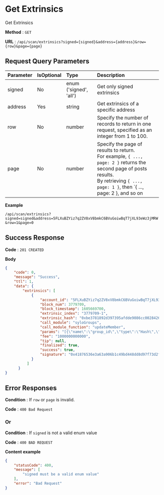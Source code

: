 # Get Extrinsics

Get Extrinsics

**Method** : `GET`

**URL** : `/api/scan/extrinsics?signed={signed}&address={address}&row={row}&page={page}`


## Request Query Parameters

| Parameter | IsOptional | Type | Description |
|:----------|:---|:-----|:------------|
|signed|No|enum ('signed', 'all')|Get only signed extrinsics|
|address|Yes|string|Get extrinsics of a specific address|
|row|No|number|Specify the number of records to return in one request, specified as an integer from 1 to 100.|
|page|No|number|Specify the page of results to return.<br> For example, `{ ..., page: 2 }` returns the second page of posts results.<br> By retrieving `{ ..., page: 1 }`, then `{ ..., page: 2 }, and so on|


**Example** 

`/api/scan/extrinsics?signed=signed&address=5FLXuBZYiz7q2ZV8xV8bmkC6BVuGoiwBqT7jXL93eWz3jMRW&row=1&page=0`

## Success Response

**Code** : `201 CREATED`

**Body**

```json
{
    "code": 0,
    "message": "Success",
    "ttl": 1,
    "data": {
        "extrinsics": [
            {
                "account_id": "5FLXuBZYiz7q2ZV8xV8bmkC6BVuGoiwBqT7jXL93eWz3jMRW",
                "block_num": 3779709,
                "block_timestamp": 1605669700,
                "extrinsic_index": "3779709-1",
                "extrinsic_hash": "0xbe3781892d397395afdde9086cc0028426612468bd37841241284e92facf34ea",
                "call_module": "syloGroups",
                "call_module_function": "updateMember",
                "params": "[{\"name\":\"group_id\",\"type\":\"Hash\",\"value\":\"0x106851423c9fb772de97ab014bba76006e48c0d845acaddb377854bc57c51452\"},{\"name\":\"meta\",\"type\":\"Meta\",\"value\":[[\"chat:message:HEAD\",\"\\\"QmNxXEgMcfCVgdVD1pZBGPRQxLxjZ28m2js21mpRmSrq7i\\\"\"]]}]",
                "fee": "1000000000000",
                "tip": null,
                "finalized": true,
                "success": true,
                "signature": "0x41876536e3a63a906b1c49bd448dd8d97f73d2f181e4b96524b293fcccd81c04828cca95a87820d7d4f4962b5584ead08df1682ae1fae21da95cb0ee306f4904"
            }
          ]
      }
}
```

## Error Responses

**Condition** : If `row` or `page` is invalid.

**Code** : `400 Bad Request`


### Or

**Condition** : If `signed` is not a valid enum value

**Code** : `400 BAD REQUEST`

**Content example**

```json
{
    "statusCode": 400,
    "message": [
        "signed must be a valid enum value"
    ],
    "error": "Bad Request"
}
```